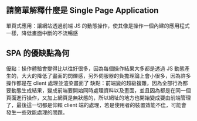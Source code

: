 ## 請簡單解釋什麼是 Single Page Application
單頁式應用：讓網站透過前端 JS 的動態操作，使其像是操作一個內建的應用程式一樣，降低畫面中斷的不流暢感

## SPA 的優缺點為何
優點：操作體驗會變得比以往好很多，因為每個操作結果大多都是透過 JS 動態產生的，大大的降低了畫面的閃爍感，另外伺服器的負擔理論上會小很多，因為許多操作都是在 client 處理並渲染畫面了
缺點：前端變的超級複雜，因為全部行為都要動態生成結果，變成前端要開始同時處理資料以及畫面，並且因為都是在同一個頁面進行操作，又加上網頁是無狀態的，所以網址的地方也開始變成要由前端管理了，最後這一切都是仰賴 client 端的處理，若是使用者的裝置效能不佳，可能會發生一些效能處理的問題。
